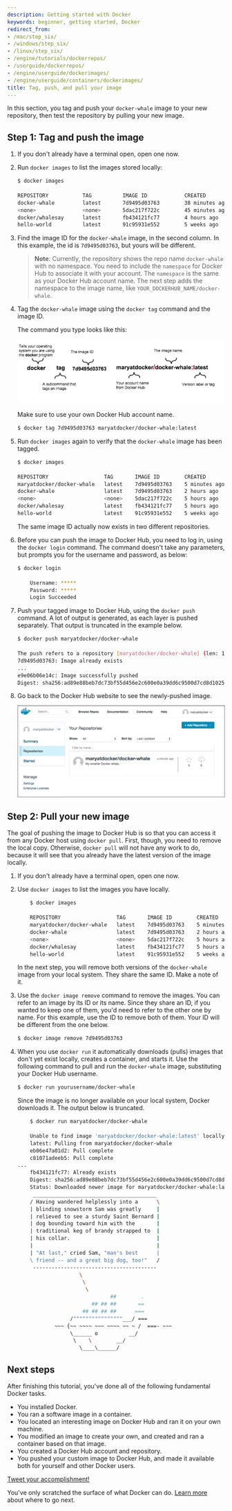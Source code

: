 ```yaml
---
description: Getting started with Docker
keywords: beginner, getting started, Docker
redirect_from:
- /mac/step_six/
- /windows/step_six/
- /linux/step_six/
- /engine/tutorials/dockerrepos/
- /userguide/dockerrepos/
- /engine/userguide/dockerimages/
- /engine/userguide/containers/dockerimages/
title: Tag, push, and pull your image
---
```


In this section, you tag and push your `docker-whale` image to your new
repository, then test the repository by pulling your
new image.

## Step 1: Tag and push the image

1.  If you don't already have a terminal open, open one now.

2.  Run `docker images` to list the images stored locally:

    ```bash
    $ docker images
    
    REPOSITORY           TAG          IMAGE ID            CREATED             SIZE
    docker-whale         latest       7d9495d03763        38 minutes ago      273.7 MB
    <none>               <none>       5dac217f722c        45 minutes ago      273.7 MB
    docker/whalesay      latest       fb434121fc77        4 hours ago         247 MB
    hello-world          latest       91c95931e552        5 weeks ago         910 B
    ```
    
5.  Find the image ID for the `docker-whale` image, in the second column. In this example,
    the id is `7d9495d03763`, but yours will be different.

    > **Note**: Currently, the repository shows the repo name `docker-whale`
    > with no namespace. You need to include the `namespace` for Docker Hub to
    > associate it with your account. The `namespace` is the same as your Docker
    > Hub account name. The next step adds the namespace to the image name, like
    >`YOUR_DOCKERHUB_NAME/docker-whale`.

6.  Tag the `docker-whale` image using the `docker tag` command and the image ID.

    The command you type looks like this:

    ![Docker tag command](tutimg/tagger.png)

    Make sure to use your own Docker Hub account name.
    
    ```bash
    $ docker tag 7d9495d03763 maryatdocker/docker-whale:latest
    ```
    
7.  Run `docker images` again to verify that the `docker-whale` image has been tagged.

    ```bash
    $ docker images
	
    REPOSITORY                  TAG       IMAGE ID        CREATED          SIZE
    maryatdocker/docker-whale   latest    7d9495d03763    5 minutes ago    273.7 MB
    docker-whale                latest    7d9495d03763    2 hours ago      273.7 MB
    <none>                      <none>    5dac217f722c    5 hours ago      273.7 MB
    docker/whalesay             latest    fb434121fc77    5 hours ago      247 MB
    hello-world                 latest    91c95931e552    5 weeks ago      910 B
    ```
    
    The same image ID actually now exists in two different repositories.

8.  Before you can push the image to Docker Hub, you need to log in, using
    the `docker login` command. The command doesn't take any parameters,
    but prompts you for the username and password, as below:
    
    ```bash
    $ docker login
    
        Username: *****
        Password: *****
        Login Succeeded
    ```

9.  Push your tagged image to Docker Hub, using the `docker push` command. A
    lot of output is generated, as each layer is pushed separately. That
    output is truncated in the example below.

    ```bash
    $ docker push maryatdocker/docker-whale
    
    The push refers to a repository [maryatdocker/docker-whale] (len: 1)
    7d9495d03763: Image already exists
    ...
    e9e06b06e14c: Image successfully pushed
    Digest: sha256:ad89e88beb7dc73bf55d456e2c600e0a39dd6c9500d7cd8d1025626c4b985011
    ```

10. Go back to the Docker Hub website to see the newly-pushed image.

    ![Docker tag command](tutimg/new_image.png)
    

## Step 2: Pull your new image

The goal of pushing the image to Docker Hub is so that you can access
it from any Docker host using `docker pull`. First, though, you need to
remove the local copy. Otherwise, `docker pull` will not have any work to do,
because it will see that you already have the latest version of the image
locally.

1.  If you don't already have a terminal open, open one now.

2.  Use `docker images` to list the images you have locally.

    ```bash
		$ docker images
    
		REPOSITORY                  TAG       IMAGE ID        CREATED          SIZE
		maryatdocker/docker-whale   latest    7d9495d03763    5 minutes ago    273.7 MB
		docker-whale                latest    7d9495d03763    2 hours ago      273.7 MB
		<none>                      <none>    5dac217f722c    5 hours ago      273.7 MB
		docker/whalesay             latest    fb434121fc77    5 hours ago      247 MB
		hello-world                 latest    91c95931e552    5 weeks ago      910 B
    ```
    
    In the next step, you will remove both versions of the `docker-whale` image
    from your local system. They share the same ID. Make a note of it.

3.  Use the `docker image remove`  command to remove the images. You can refer
    to an image by its ID or its name. Since they share an ID, if you wanted to
    keep one of them, you'd need to refer to the other one by name. For this
    example, use the ID to remove both of them. Your ID will be different from
    the one below.

    ```bash
    $ docker image remove 7d9495d03763
    ```

4.  When you use `docker run` it automatically downloads (pulls) images that
    don't yet exist locally, creates a container, and starts it. Use the
    following command to pull and run the `docker-whale` image, substituting
    your Docker Hub username.

    ```bash
    $ docker run yourusername/docker-whale
    ```

	  Since the image is no longer available on your local system, Docker
    downloads it. The output  below is truncated.

    ```bash
		$ docker run maryatdocker/docker-whale
    
		Unable to find image 'maryatdocker/docker-whale:latest' locally
		latest: Pulling from maryatdocker/docker-whale
		eb06e47a01d2: Pull complete
		c81071adeeb5: Pull complete
    ...
		fb434121fc77: Already exists
		Digest: sha256:ad89e88beb7dc73bf55d456e2c600e0a39dd6c9500d7cd8d1025626c4b985011
		Status: Downloaded newer image for maryatdocker/docker-whale:latest
         ________________________________________
        / Having wandered helplessly into a      \
        | blinding snowstorm Sam was greatly     |
        | relieved to see a sturdy Saint Bernard |
        | dog bounding toward him with the       |
        | traditional keg of brandy strapped to  |
        | his collar.                            |
        |                                        |
        | "At last," cried Sam, "man's best      |
        \ friend -- and a great big dog, too!"   /
         ----------------------------------------
                        \
                         \
                          \
                                  ##        .
                            ## ## ##       ==
                         ## ## ## ##      ===
                     /""""""""""""""""___/ ===
                ~~~ {~~ ~~~~ ~~~ ~~~~ ~~ ~ /  ===- ~~~
                     \______ o          __/
                      \    \        __/
                        \____\______/
    ```

## Next steps

After finishing this tutorial, you've done all of the following fundamental
Docker tasks.

* You installed Docker.
* You ran a software image in a container.
* You located an interesting image on Docker Hub and ran it on your own machine.
* You modified an image to create your own, and created and ran a container
  based on that image.
* You created a Docker Hub account and repository.
* You pushed your custom image to Docker Hub, and made it available both for
  yourself and other Docker users.

<a href="https://twitter.com/intent/tweet?button_hashtag=dockerdocs&text=Just%20ran%20a%20container%20with%20an%20image%20I%20built.%20Find%20it%20on%20%23dockerhub.%20Build%20your%20own%3A%20http%3A%2F%2Fgoo.gl%2FMUi7cA" class="twitter-hashtag-button" data-size="large" data-related="docker" target="_blank">Tweet your accomplishment!</a>
<script>!function(d,s,id){var js,fjs=d.getElementsByTagName(s)[0],p=/^http:/.test(d.location)?'http':'https';if(!d.getElementById(id)){js=d.createElement(s);js.id=id;js.src=p+'://platform.twitter.com/widgets.js';fjs.parentNode.insertBefore(js,fjs);}}(document, 'script', 'twitter-wjs');</script>

You've only scratched the surface of what Docker can do.
[Learn more](last_page.md) about where to go next.
